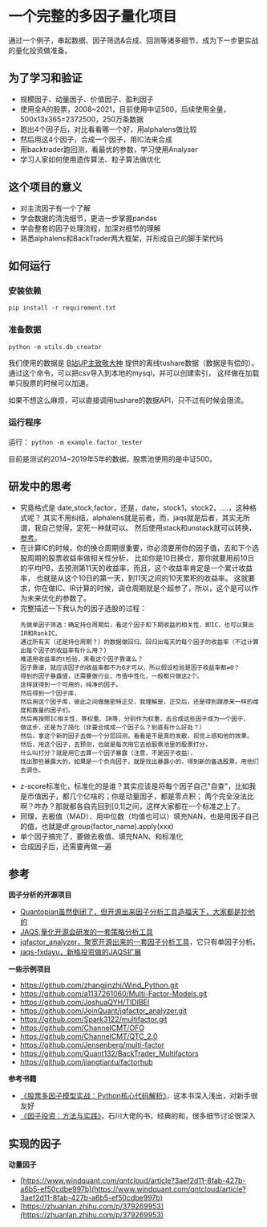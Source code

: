 # 一个完整的多因子量化项目

通过一个例子，串起数据、因子筛选&合成、回测等诸多细节，成为下一步更实战的量化投资做准备。

## 为了学习和验证

- 规模因子、动量因子、价值因子、盈利因子
- 使用全A的股票，2008~2021，目前使用中证500，后续使用全量，500x13x365=2372500，250万条数据
- 跑出4个因子后，对比看看哪一个好，用alphalens做比较
- 然后用这4个因子，合成一个因子，用IC法来合成
- 用backtrader跑回测，看最优的参数，学习使用Analyser
- 学习人家如何使用遗传算法、粒子算法做优化

## 这个项目的意义

- 对主流因子有一个了解
- 学会数据的清洗细节，更进一步掌握pandas
- 学会整套的因子处理流程，加深对细节的理解
- 熟悉alphalens和BackTrader两大框架，并形成自己的脚手架代码

## 如何运行

### 安装依赖
`pip install -r requirement.txt`

### 准备数据
`python -m utils.db_creator`

我们使用的数据是 [B站UP主致敬大神](https://www.bilibili.com/video/BV1564y1b7PR) 提供的离线tushare数据（数据是有偿的）。
通过这个命令，可以把csv导入到本地的mysql，并可以创建索引，
这样做在加载单只股票的时候可以加速。

如果不想这么麻烦，可以直接调用tushare的数据API，只不过有时候会限流。

### 运行程序
运行：
`python -m example.factor_tester`

目前是测试的2014~2019年5年的数据，股票池使用的是中证500。

## 研发中的思考
- 究竟格式是 date,stock,factor，还是，date，stock1，stock2，....，这种格式呢？
其实不用纠结，alphalens就是前者，而，jaqs就是后者，其实无所谓，我自己觉得，定死一种就可以。
然后使用stack和unstack就可以转换，[参考](../test/test_index.py)。
- 在计算IC的时候，你的换仓周期很重要，你必须要用你的因子值，去和下个选股周期的股票收益率做相关性分析，
比如你是10日换仓，那你就要用前10日的平均PB，去预测第11天的收益率，而且，这个收益率肯定是一个累计收益率，
也就是从这个10日的第一天，到11天之间的10天累积的收益率。
这就要求，你在做IC、IR计算的时候，调仓周期就是个超参了，所以，这个是可以作为未来优化的参数了。
- 完整描述一下我认为的因子选股的过程：
    ```
    先做单因子筛选：确定持仓周期后，看这个因子和下期收益的相关性，即IC，也可以算出IR和RankIC。
    通过所有天（还是持仓周期？）的数据做回归，回归出每天的每个因子的收益率（不过计算出每个因子的收益率有什么用？）
    难道用收益率的t检验，来看这个因子靠谱么？
    因子靠谱，就应该因子的收益率都不为0才可以，所以假设检验是因子收益率都≠0？
    得到的因子暴露值，还需要做行业、市值中性化，一般都只做这2个。
    这样就得到一个可用的，纯净的因子。
    然后得到一个因子库，
    然后用这个因子库，彼此之间做施密特正交，我理解是，正交后，还是得到跟原来一样的维度和数量的因子们。
    然后再按照IC相关性、等权重、IR等，分别作为权重，去合成这些因子成为一个因子，
    做这步，还是为了简化（非要合成成一个因子么？到底有什么好处？）
    然后，拿这个新的因子去做一个分层回测，看看是不是真的发散，视觉上感知他的效果。
    然后，用这个因子，去预测，也就是每次用它去给股票池里的股票打分，
    什么叫打分？就是用它去算一个因子暴露（注意，不是因子收益），
    找出那些暴露大的，如果是一个负向因子，就是找出暴露小的，得到新的备选股票，用他们去调仓。
    ```
- z-score标准化，标准化的是谁？其实应该是将每个因子自己"自查"，比如我是市值因子，都几个亿啥的；你是动量因子，都是零点积；
两个完全没法比啊？咋办？那就都各自先回到\[0,1\]之间，这样大家都在一个标准之上了。
- 同理，去极值（MAD）、用中位数（均值也可以）填充NAN，也是用因子自己的值，也就是df.group(factor_name).apply(xxx)
- 单个因子搞完了，要做去极值、填充NAN、和标准化
- 合成因子后，还需要再做一遍


## 参考

**因子分析的开源项目**
- [Quantopian虽然倒闭了，但开源出来因子分析工具造福天下，大家都是抄他的](https://github.com/piginzoo/alphalens)
- [JAQS,量化开源会研发的一套策略分析工具](https://github.com/piginzoo/JAQS)
- [jqfactor_analyzer，聚宽开源出来的一套因子分析工具](https://github.com/piginzoo/jqfactor_analyzer)，它只有单因子分析。
- [jaqs-fxdayu，新格投资做的JAQS扩展](https://github.com/xingetouzi/jaqs-fxdayu)

**一些示例项目**
- https://github.com/zhangjinzhi/Wind_Python.git
- https://github.com/a1137261060/Multi-Factor-Models.git
- https://github.com/JoshuaQYH/TIDIBEI
- https://github.com/JoinQuant/jqfactor_analyzer.git
- https://github.com/Spark3122/multifactor.git
- https://github.com/ChannelCMT/OFO
- https://github.com/ChannelCMT/QTC_2.0
- https://github.com/Jensenberg/multi-factor
- https://github.com/Quant132/BackTrader_Multifactors
- https://github.com/jiangtiantu/factorhub

**参考书籍**
- [《股票多因子模型实战：Python核心代码解析》](https://book.douban.com/subject/35446933/)，这本书深入浅出，对新手很友好
- [《因子投资：方法与实践》](https://book.douban.com/subject/35192979/)，石川大佬的书，经典的和，很多细节讨论很深入

## 实现的因子

**动量因子**
- [https://www.windquant.com/qntcloud/article?3aef2d11-8fab-427b-a6b5-ef50cdbe997b](https://www.windquant.com/qntcloud/article?3aef2d11-8fab-427b-a6b5-ef50cdbe997b)
- [https://zhuanlan.zhihu.com/p/379269953](https://zhuanlan.zhihu.com/p/379269953)

